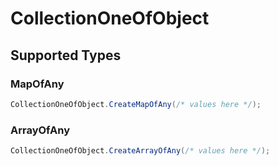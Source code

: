 # CollectionOneOfObject


## Supported Types

### MapOfAny

```csharp
CollectionOneOfObject.CreateMapOfAny(/* values here */);
```

### ArrayOfAny

```csharp
CollectionOneOfObject.CreateArrayOfAny(/* values here */);
```

